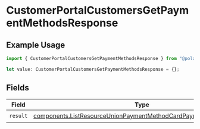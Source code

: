 # CustomerPortalCustomersGetPaymentMethodsResponse

## Example Usage

```typescript
import { CustomerPortalCustomersGetPaymentMethodsResponse } from "@polar-sh/sdk/models/operations/customerportalcustomersgetpaymentmethods.js";

let value: CustomerPortalCustomersGetPaymentMethodsResponse = {};
```

## Fields

| Field                                                                                                                                                  | Type                                                                                                                                                   | Required                                                                                                                                               | Description                                                                                                                                            |
| ------------------------------------------------------------------------------------------------------------------------------------------------------ | ------------------------------------------------------------------------------------------------------------------------------------------------------ | ------------------------------------------------------------------------------------------------------------------------------------------------------ | ------------------------------------------------------------------------------------------------------------------------------------------------------ |
| `result`                                                                                                                                               | [components.ListResourceUnionPaymentMethodCardPaymentMethodGeneric](../../models/components/listresourceunionpaymentmethodcardpaymentmethodgeneric.md) | :heavy_check_mark:                                                                                                                                     | N/A                                                                                                                                                    |